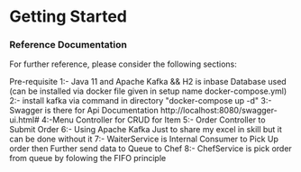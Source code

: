 # Getting Started

### Reference Documentation
For further reference, please consider the following sections:

Pre-requisite
1:- Java 11 and Apache Kafka && H2 is inbase Database used   (can be installed via docker file given in setup name docker-compose.yml)
2:- install kafka via command in directory "docker-compose up -d"
3:- Swagger is there for Api Documentation http://localhost:8080/swagger-ui.html#
4:-Menu Controller for CRUD for Item 
5:- Order Controller to Submit Order
6:- Using Apache Kafka Just to share my excel in skill but it can be done without it 
7:- WaiterService is Internal Consumer to Pick Up order then Further send data to Queue to Chef
8:- ChefService is pick order from queue by folowing the FIFO principle 

